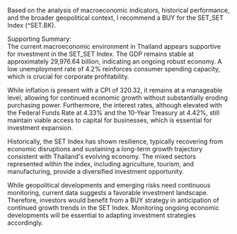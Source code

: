 Based on the analysis of macroeconomic indicators, historical performance, and the broader geopolitical context, I recommend a BUY for the SET_SET Index (^SET.BK).  

Supporting Summary:  
The current macroeconomic environment in Thailand appears supportive for investment in the SET_SET Index. The GDP remains stable at approximately 29,976.64 billion, indicating an ongoing robust economy. A low unemployment rate of 4.2% reinforces consumer spending capacity, which is crucial for corporate profitability.  

While inflation is present with a CPI of 320.32, it remains at a manageable level, allowing for continued economic growth without substantially eroding purchasing power. Furthermore, the interest rates, although elevated with the Federal Funds Rate at 4.33% and the 10-Year Treasury at 4.42%, still maintain viable access to capital for businesses, which is essential for investment expansion.  

Historically, the SET Index has shown resilience, typically recovering from economic disruptions and sustaining a long-term growth trajectory consistent with Thailand's evolving economy. The mixed sectors represented within the index, including agriculture, tourism, and manufacturing, provide a diversified investment opportunity.  

While geopolitical developments and emerging risks need continuous monitoring, current data suggests a favorable investment landscape. Therefore, investors would benefit from a BUY strategy in anticipation of continued growth trends in the SET Index. Monitoring ongoing economic developments will be essential to adapting investment strategies accordingly.